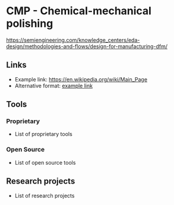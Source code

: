 # CMP - Chemical-mechanical polishing
https://semiengineering.com/knowledge_centers/eda-design/methodologies-and-flows/design-for-manufacturing-dfm/


## Links
- Example link: https://en.wikipedia.org/wiki/Main_Page
- Alternative format: [example link](https://en.wikipedia.org/wiki/Main_Page)

## Tools

### Proprietary
- List of proprietary tools

### Open Source
- List of open source tools

## Research projects
- List of research projects
